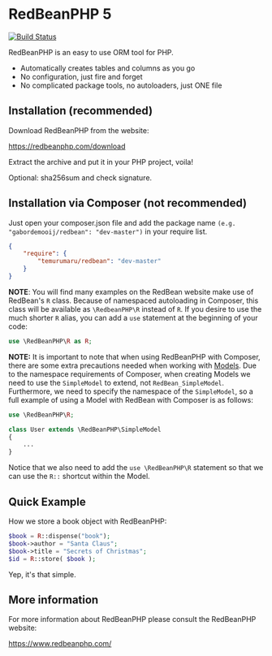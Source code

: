 RedBeanPHP 5
============

[![Build Status](https://travis-ci.org/gabordemooij/redbean.svg?branch=master)](https://travis-ci.org/gabordemooij/redbean)

RedBeanPHP is an easy to use ORM tool for PHP.

* Automatically creates tables and columns as you go
* No configuration, just fire and forget
* No complicated package tools, no autoloaders, just ONE file

Installation (recommended)
---------------------------

Download RedBeanPHP from the website:

https://redbeanphp.com/download

Extract the archive and put it in your PHP project, voila!

Optional: sha256sum and check signature.


Installation via Composer (not recommended)
-----------------------------------------

Just open your composer.json file and add the package name ```(e.g. "gabordemooij/redbean": "dev-master")``` in your require list.

```json
{
    "require": {
        "temurumaru/redbean": "dev-master"
    }
}
```

**NOTE**: 
You will find many examples on the RedBean website make use of RedBean's `R` class. Because of namespaced autoloading in Composer, this class will be available as `\RedbeanPHP\R` instead of `R`. If you desire to use the much shorter `R` alias, you can add a `use` statement at the beginning of your code:

```php
use \RedBeanPHP\R as R;
```
**NOTE:**
It is important to note that when using RedBeanPHP with Composer, there are some extra precautions needed when working with [Models](https://redbeanphp.com/index.php?p=/models). Due to the namespace requirements of Composer, when creating Models we need to use the `SimpleModel` to extend, not `RedBean_SimpleModel`. Furthermore, we need to specify the namespace of the `SimpleModel`, so a full example of using a Model with RedBean with Composer is as follows:

```php
use \RedBeanPHP\R;

class User extends \RedBeanPHP\SimpleModel
{
    ...
}
```
Notice that we also need to add the `use \RedBeanPHP\R` statement so that we can use the `R::` shortcut within the Model.


Quick Example
-------------

How we store a book object with RedBeanPHP:
```php
$book = R::dispense("book");
$book->author = "Santa Claus";
$book->title = "Secrets of Christmas";
$id = R::store( $book );
```

Yep, it's that simple.


More information
----------------

For more information about RedBeanPHP please consult
the RedBeanPHP website:

https://www.redbeanphp.com/
